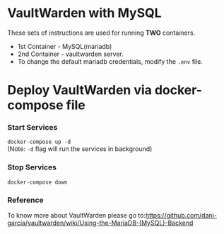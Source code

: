# VaultWarden with MySQL

These sets of instructions are used for running **TWO** containers.

* 1st Container - MySQL(mariadb) 
* 2nd Container - vaultwarden server.
* To change the default mariadb credentials, modify the `.env` file.

# Deploy VaultWarden via docker-compose file 


### **Start Services** 
`docker-compose up -d` <br>
(Note: `-d` flag will run the services in background)
### **Stop Services** 
`docker-compose down` <br>

### **Reference** 
To know more about VaultWarden please go to:https://github.com/dani-garcia/vaultwarden/wiki/Using-the-MariaDB-(MySQL)-Backend
